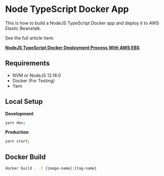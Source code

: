 # Node TypeScript Docker App

This is how to build a NodeJS TypeScript Docker app and deploy it to AWS Elastic Beanstalk.

See the full article here:

[**NodeJS TypeScript Docker Deployment Process With AWS EBS**](https://medium.com/@codingwithmanny/nodejs-typescript-docker-deployment-process-with-aws-ebs-14796cd78392)

## Requirements

- NVM or NodeJS 12.18.0
- Docker (For Testing)
- Yarn

## Local Setup

**Development**

```bash
yarn dev;
```

**Production**

```bash
yarn start;
```

## Docker Build

```bash
docker build . -t {image-name}:{tag-name}
```
